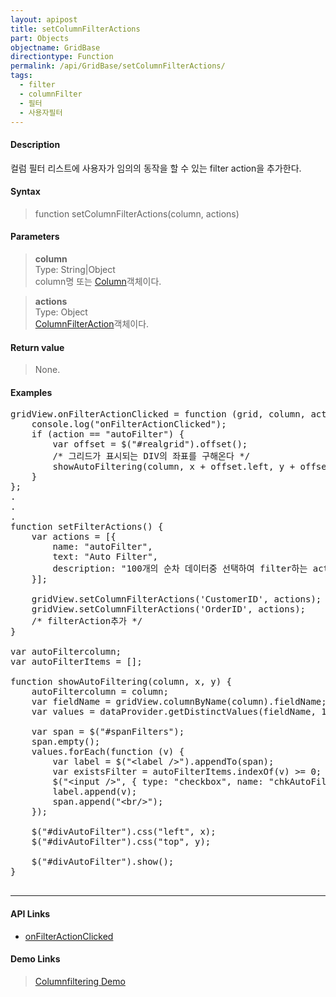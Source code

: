 ```yaml
---
layout: apipost
title: setColumnFilterActions
part: Objects
objectname: GridBase
directiontype: Function
permalink: /api/GridBase/setColumnFilterActions/
tags:
  - filter
  - columnFilter
  - 필터
  - 사용자필터
---
```



#### Description

 컬럼 필터 리스트에 사용자가 임의의 동작을 할 수 있는 filter action을 추가한다. 

#### Syntax

> function setColumnFilterActions(column, actions)

#### Parameters

> **column**  
> Type: String\|Object  
> column명 또는 [Column](/api/types/DataColumn/)객체이다.  

> **actions**  
> Type: Object  
> [ColumnFilterAction](/api/types/ColumnFilterAction/)객체이다.  

#### Return value

> None.

#### Examples 

<pre class="prettyprint">
gridView.onFilterActionClicked = function (grid, column, action, x, y) {
    console.log("onFilterActionClicked");
    if (action == "autoFilter") {
        var offset = $("#realgrid").offset();
        /* 그리드가 표시되는 DIV의 좌표를 구해온다 */
        showAutoFiltering(column, x + offset.left, y + offset.top);
    }
};
.
.
.
function setFilterActions() {
    var actions = [{
        name: "autoFilter",
        text: "Auto Filter",
        description: "100개의 순차 데이터중 선택하여 filter하는 action."
    }];

    gridView.setColumnFilterActions('CustomerID', actions);
    gridView.setColumnFilterActions('OrderID', actions);
    /* filterAction추가 */
}

var autoFiltercolumn;
var autoFilterItems = [];

function showAutoFiltering(column, x, y) {
	autoFiltercolumn = column;
	var fieldName = gridView.columnByName(column).fieldName;
	var values = dataProvider.getDistinctValues(fieldName, 100);// 

	var span = $("#spanFilters");
	span.empty();
	values.forEach(function (v) {
		var label = $("&lt;label /&gt;").appendTo(span);
		var existsFilter = autoFilterItems.indexOf(v) >= 0;
		$("&lt;input /&gt;", { type: "checkbox", name: "chkAutoFilterItem", value: v, checked: existsFilter}).appendTo(label);
		label.append(v);
		span.append("&lt;br/&gt;");
	});

	$("#divAutoFilter").css("left", x);
	$("#divAutoFilter").css("top", y);

	$("#divAutoFilter").show();
}

</pre>

---

#### API Links

* [onFilterActionClicked](/api/GridBase/onFilterActionClicked)

#### Demo Links

> [Columnfiltering Demo](http://demo.realgrid.com/Demo/ColumnFiltering)